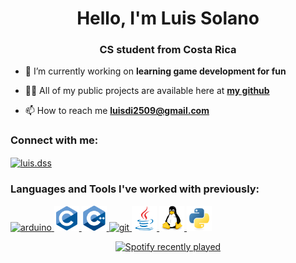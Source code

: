 <h1 align="center">Hello, I'm Luis Solano</h1>
<h3 align="center">CS student from Costa Rica</h3>

- 🔭 I’m currently working on **learning game development for fun**

- 👨‍💻 All of my public projects are available here at [**my github**](https://github.com/GoninDS)

- 📫 How to reach me **luisdi2509@gmail.com**

<h3 align="left">Connect with me:</h3>
<p align="left">
<a href="https://instagram.com/luis.dss" target="blank"><img align="center" src="https://raw.githubusercontent.com/rahuldkjain/github-profile-readme-generator/master/src/images/icons/Social/instagram.svg" alt="luis.dss" height="30" width="40" /></a>
</p>

<h3 align="left">Languages and Tools I've worked with previously:</h3>
<p align="left"> <a href="https://www.arduino.cc/" target="_blank" rel="noreferrer"> <img src="https://cdn.worldvectorlogo.com/logos/arduino-1.svg" alt="arduino" width="40" height="40"/> </a> <a href="https://www.cprogramming.com/" target="_blank" rel="noreferrer"> <img src="https://raw.githubusercontent.com/devicons/devicon/master/icons/c/c-original.svg" alt="c" width="40" height="40"/> </a> <a href="https://www.w3schools.com/cpp/" target="_blank" rel="noreferrer"> <img src="https://raw.githubusercontent.com/devicons/devicon/master/icons/cplusplus/cplusplus-original.svg" alt="cplusplus" width="40" height="40"/> </a> <a href="https://git-scm.com/" target="_blank" rel="noreferrer"> <img src="https://www.vectorlogo.zone/logos/git-scm/git-scm-icon.svg" alt="git" width="40" height="40"/> </a> <a href="https://www.java.com" target="_blank" rel="noreferrer"> <img src="https://raw.githubusercontent.com/devicons/devicon/master/icons/java/java-original.svg" alt="java" width="40" height="40"/> </a> <a href="https://www.linux.org/" target="_blank" rel="noreferrer"> <img src="https://raw.githubusercontent.com/devicons/devicon/master/icons/linux/linux-original.svg" alt="linux" width="40" height="40"/> </a> <a href="https://www.python.org" target="_blank" rel="noreferrer"> <img src="https://raw.githubusercontent.com/devicons/devicon/master/icons/python/python-original.svg" alt="python" width="40" height="40"/> </a> </p>

<div align="center">
  <a href="https://open.spotify.com/user/224dyew4xse4ac5rdp6bvrigy">
    <img src="https://spotify-recently-played-readme.vercel.app/api?user=224dyew4xse4ac5rdp6bvrigy&count=5" alt="Spotify recently played"  />
  </a>
</div>
